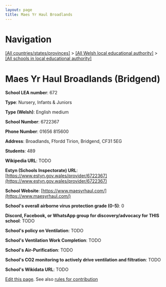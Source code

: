 ```yaml
---
layout: page
title: Maes Yr Haul Broadlands
---
```

# Navigation

[[All countries/states/provinces]](../../..) > [[All Welsh local educational authority]](../..) > [[All schools in local educational authority]](..)

# Maes Yr Haul Broadlands (Bridgend)

**School LEA number**: 672

**Type**: Nursery, Infants & Juniors

**Type (Welsh)**: English medium

**School Number**: 6722367

**Phone Number**: 01656 815600

**Address**: Broadlands, Ffordd Tirion, Bridgend, CF31 5EG

**Students**: 489

**Wikipedia URL**: TODO

**Estyn (Schools Inspectorate) URL**: [https://www.estyn.gov.wales/provider/6722367](https://www.estyn.gov.wales/provider/6722367)

**School Website**: [https://www.maesyrhaul.com/](https://www.maesyrhaul.com/)

**School's overall airborne virus protection grade (0-5)**: 0

**Discord, Facebook, or WhatsApp group for discovery/advocacy for THIS school**: TODO

**School's policy on Ventilation**: TODO

**School's Ventilation Work Completion**: TODO

**School's Air-Purification**: TODO

**School's CO2 monitoring to actively drive ventilation and filtration**: TODO

**School's Wikidata URL**: TODO




[Edit this page](https://github.com/VentilationProject/Wales/edit/prif/./Bridgend/Maes_Yr_Haul_Broadlands.md). See also [rules for contribution](../../../contribution-rules/)